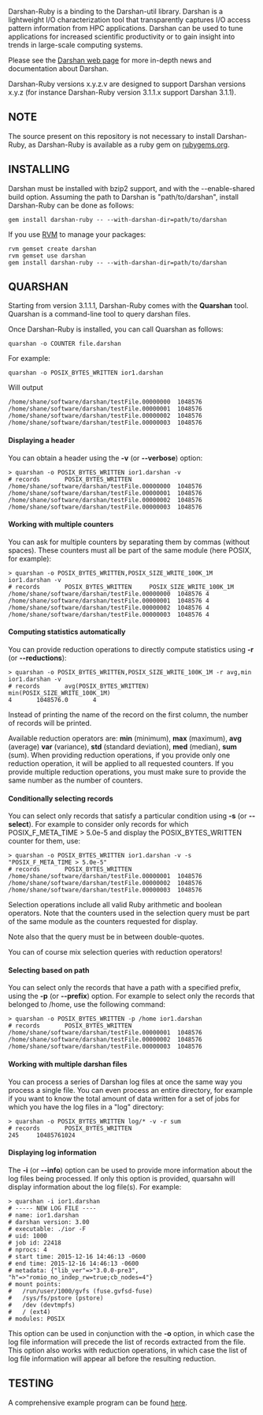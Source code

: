 Darshan-Ruby is a binding to the Darshan-util library.
Darshan is a lightweight I/O characterization tool that transparently
captures I/O access pattern information from HPC applications.
Darshan can be used to tune applications for increased scientific
productivity or to gain insight into trends in large-scale computing
systems.

Please see the 
[Darshan web page](http://www.mcs.anl.gov/research/projects/darshan)
for more in-depth news and documentation about Darshan.

Darshan-Ruby versions x.y.z.v are designed to support Darshan versions x.y.z
(for instance Darshan-Ruby version 3.1.1.x support Darshan 3.1.1).

NOTE
----
 
The source present on this repository is not necessary to install Darshan-Ruby, 
as Darshan-Ruby is available as a ruby gem on [rubygems.org](http://rubygems.org).

INSTALLING 
----------

Darshan must be installed with bzip2 support, and with the --enable-shared 
build option. Assuming the path to Darshan is "path/to/darshan", install 
Darshan-Ruby can be done as follows:

```
gem install darshan-ruby -- --with-darshan-dir=path/to/darshan
```

If you use [RVM](https://rvm.io/) to manage your packages:

```
rvm gemset create darshan
rvm gemset use darshan
gem install darshan-ruby -- --with-darshan-dir=path/to/darshan
```

QUARSHAN
--------

Starting from version 3.1.1.1, Darshan-Ruby comes with the **Quarshan** tool.
Quarshan is a command-line tool to query darshan files.

Once Darshan-Ruby is installed, you can call Quarshan as follows:

```
quarshan -o COUNTER file.darshan
```

For example:

```
quarshan -o POSIX_BYTES_WRITTEN ior1.darshan
```

Will output

```
/home/shane/software/darshan/testFile.00000000  1048576
/home/shane/software/darshan/testFile.00000001  1048576
/home/shane/software/darshan/testFile.00000002  1048576
/home/shane/software/darshan/testFile.00000003  1048576
```

#### Displaying a header

You can obtain a header using the **-v** (or **--verbose**) option:

```
> quarshan -o POSIX_BYTES_WRITTEN ior1.darshan -v
# records       POSIX_BYTES_WRITTEN
/home/shane/software/darshan/testFile.00000000  1048576
/home/shane/software/darshan/testFile.00000001  1048576
/home/shane/software/darshan/testFile.00000002  1048576
/home/shane/software/darshan/testFile.00000003  1048576
```

#### Working with multiple counters

You can ask for multiple counters by separating them by commas (without spaces).
These counters must all be part of the same module (here POSIX, for example):

```
> quarshan -o POSIX_BYTES_WRITTEN,POSIX_SIZE_WRITE_100K_1M ior1.darshan -v
# records       POSIX_BYTES_WRITTEN     POSIX_SIZE_WRITE_100K_1M
/home/shane/software/darshan/testFile.00000000  1048576 4
/home/shane/software/darshan/testFile.00000001  1048576 4
/home/shane/software/darshan/testFile.00000002  1048576 4
/home/shane/software/darshan/testFile.00000003  1048576 4
```

#### Computing statistics automatically

You can provide reduction operations to directly compute statistics 
using **-r** (or **--reductions**):

```
> quarshan -o POSIX_BYTES_WRITTEN,POSIX_SIZE_WRITE_100K_1M -r avg,min ior1.darshan -v
# records       avg(POSIX_BYTES_WRITTEN)        min(POSIX_SIZE_WRITE_100K_1M)
4       1048576.0       4
```
Instead of printing the name of the record on the first column, the number of
records will be printed.

Available reduction operators are: **min** (minimum), **max** (maximum), **avg** (average)
**var** (variance), **std** (standard deviation), **med** (median), **sum** (sum).
When providing reduction operations, if you provide only one reduction
operation, it will be applied to all requested counters. If you provide multiple
reduction operations, you must make sure to provide the same number as the number
of counters.

#### Conditionally selecting records

You can select only records that satisfy a particular condition using
**-s** (or **--select**).
For example to consider only records for which POSIX_F_META_TIME > 5.0e-5
and display the POSIX_BYTES_WRITTEN counter for them, use:

```
> quarshan -o POSIX_BYTES_WRITTEN ior1.darshan -v -s "POSIX_F_META_TIME > 5.0e-5"
# records       POSIX_BYTES_WRITTEN
/home/shane/software/darshan/testFile.00000001  1048576
/home/shane/software/darshan/testFile.00000002  1048576
/home/shane/software/darshan/testFile.00000003  1048576
```

Selection operations include all valid Ruby arithmetic and boolean operators.
Note that the counters used in the selection query must be part of the same module
as the counters requested for display.

Note also that the query must be in between double-quotes.

You can of course mix selection queries with reduction operators!

#### Selecting based on path

You can select only the records that have a path with a specified prefix,
using the **-p** (or **--prefix**) option. For example to select only the
records that belonged to /home, use the following command:

```
> quarshan -o POSIX_BYTES_WRITTEN -p /home ior1.darshan
# records       POSIX_BYTES_WRITTEN
/home/shane/software/darshan/testFile.00000001  1048576
/home/shane/software/darshan/testFile.00000002  1048576
/home/shane/software/darshan/testFile.00000003  1048576
```

#### Working with multiple darshan files

You can process a series of Darshan log files at once the same way you process
a single file. You can even process an entire directory, for example if you want
to know the total amount of data written for a set of jobs for which you have
the log files in a "log" directory:

```
> quarshan -o POSIX_BYTES_WRITTEN log/* -v -r sum
# records       POSIX_BYTES_WRITTEN
245     10485761024
```

#### Displaying log information

The **-i** (or **--info**) option can be used to provide more information about
the log files being processed. If only this option is provided, quarsahn will
display information about the log file(s). For example:

```
> quarshan -i ior1.darshan
# ----- NEW LOG FILE ----
# name: ior1.darshan
# darshan version: 3.00
# executable: ./ior -F
# uid: 1000
# job id: 22418
# nprocs: 4
# start time: 2015-12-16 14:46:13 -0600
# end time: 2015-12-16 14:46:13 -0600
# metadata: {"lib_ver"=>"3.0.0-pre3", "h"=>"romio_no_indep_rw=true;cb_nodes=4"}
# mount points: 
#	/run/user/1000/gvfs (fuse.gvfsd-fuse)
#	/sys/fs/pstore (pstore)
#	/dev (devtmpfs)
#	/ (ext4)
# modules: POSIX
```

This option can be used in conjunction with the **-o** option, in which case the
log file information will precede the list of records extracted from the file.
This option also works with reduction operations, in which case the list of
log file information will appear all before the resulting reduction.


TESTING
-------

A comprehensive example program can be found 
[here](https://xgitlab.cels.anl.gov/darshan/darshan-ruby/blob/master/test/test.rb).
